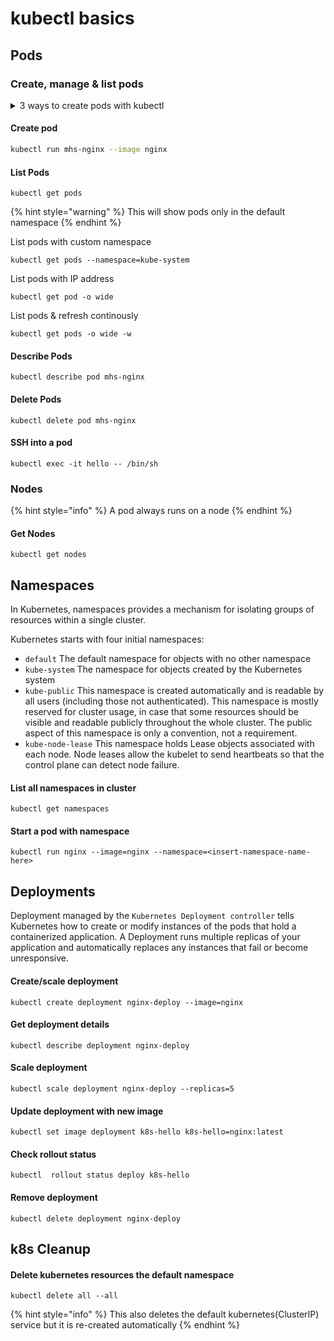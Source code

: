 # kubectl basics

## Pods

### Create, manage &  list pods

<details>

<summary>3 ways to create pods with kubectl</summary>

* `kubectl run` (run single pod per command)
* `kubectl create` (create resources via CLI or YAML)
* `kubectl apply` (create/update resources via YAML)

</details>

#### Create pod

```bash
kubectl run mhs-nginx --image nginx
```

#### List Pods

```
kubectl get pods
```

{% hint style="warning" %}
This will show pods only in the default namespace
{% endhint %}

List pods with custom namespace

```
kubectl get pods --namespace=kube-system
```

List pods with IP address

```
kubectl get pod -o wide
```

List pods & refresh continously

```
kubectl get pods -o wide -w
```

#### Describe Pods

```
kubectl describe pod mhs-nginx
```

#### Delete Pods

```
kubectl delete pod mhs-nginx
```

#### SSH into a pod

```
kubectl exec -it hello -- /bin/sh
```

### Nodes

{% hint style="info" %}
A pod always runs on a node
{% endhint %}

#### Get Nodes

```
kubectl get nodes
```



## Namespaces

In Kubernetes, namespaces provides a mechanism for isolating groups of resources within a single cluster.

Kubernetes starts with four initial namespaces:

* `default` The default namespace for objects with no other namespace
* `kube-system` The namespace for objects created by the Kubernetes system
* `kube-public` This namespace is created automatically and is readable by all users (including those not authenticated). This namespace is mostly reserved for cluster usage, in case that some resources should be visible and readable publicly throughout the whole cluster. The public aspect of this namespace is only a convention, not a requirement.
* `kube-node-lease` This namespace holds Lease objects associated with each node. Node leases allow the kubelet to send heartbeats so that the control plane can detect node failure.

#### List all namespaces in cluster

```
kubectl get namespaces
```

#### Start a pod with namespace

```
kubectl run nginx --image=nginx --namespace=<insert-namespace-name-here>
```

## Deployments

Deployment managed by the `Kubernetes Deployment controller` tells Kubernetes how to create or modify instances of the pods that hold a containerized application. A Deployment runs multiple replicas of your application and automatically replaces any instances that fail or become unresponsive.

#### Create/scale deployment

```
kubectl create deployment nginx-deploy --image=nginx
```

#### Get deployment details

```
kubectl describe deployment nginx-deploy
```

#### Scale deployment

```
kubectl scale deployment nginx-deploy --replicas=5
```

#### Update deployment with new image

```
kubectl set image deployment k8s-hello k8s-hello=nginx:latest
```

#### Check rollout status

```
kubectl  rollout status deploy k8s-hello
```

#### Remove deployment

```
kubectl delete deployment nginx-deploy
```

## k8s Cleanup&#x20;

#### Delete kubernetes resources the default namespace

```
kubectl delete all --all
```

{% hint style="info" %}
This also deletes the default kubernetes(ClusterIP) service but it is re-created automatically
{% endhint %}
